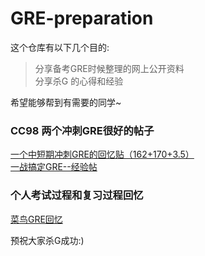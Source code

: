 # GRE-preparation

这个仓库有以下几个目的:
> 分享备考GRE时候整理的网上公开资料 <br>
> 分享杀G 的心得和经验

希望能够帮到有需要的同学~


### CC98 两个冲刺GRE很好的帖子
[一个中短期冲刺GRE的回忆贴（162+170+3.5）](https://www.cc98.org/topic/4829236) <br>
[一战搞定GRE--经验帖 ](https://www.cc98.org/topic/4830496)<br>

### 个人考试过程和复习过程回忆
[菜鸟GRE回忆](https://github.com/KilluaKukuroo/GRE-preparation/blob/master/2019-09-08-GRE考试复习过程回忆.pdf)<br>

预祝大家杀G成功:)  <br>